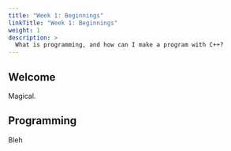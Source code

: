 ```yaml
---
title: "Week 1: Beginnings"
linkTitle: "Week 1: Beginnings"
weight: 1
description: >
  What is programming, and how can I make a program with C++?
---
```


## Welcome

Magical.

## Programming

Bleh